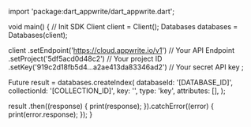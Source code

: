 import 'package:dart_appwrite/dart_appwrite.dart';

void main() { // Init SDK
  Client client = Client();
  Databases databases = Databases(client);

  client
    .setEndpoint('https://cloud.appwrite.io/v1') // Your API Endpoint
    .setProject('5df5acd0d48c2') // Your project ID
    .setKey('919c2d18fb5d4...a2ae413da83346ad2') // Your secret API key
  ;

  Future result = databases.createIndex(
    databaseId: '[DATABASE_ID]',
    collectionId: '[COLLECTION_ID]',
    key: '',
    type: 'key',
    attributes: [],
  );

  result
    .then((response) {
      print(response);
    }).catchError((error) {
      print(error.response);
  });
}